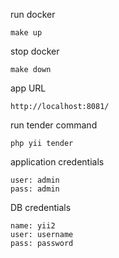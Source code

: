 run docker
```
make up
```
stop docker
```
make down
```
app URL
```
http://localhost:8081/
```
run tender command
```
php yii tender
```
application credentials
```
user: admin
pass: admin
```
DB credentials
```
name: yii2
user: username
pass: password
```
